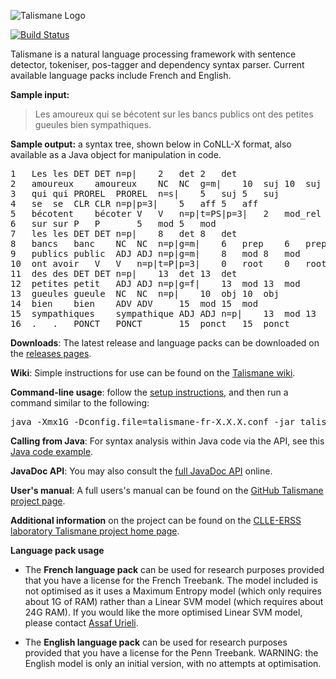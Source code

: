 ![Talismane Logo](https://raw.githubusercontent.com/wiki/joliciel-informatique/talismane/pics/TalismaneLogo300px.png)

[![Build Status](https://travis-ci.org/joliciel-informatique/talismane.png?branch=master)](https://travis-ci.org/joliciel-informatique/talismane)

Talismane is a natural language processing framework with sentence detector, tokeniser, pos-tagger and dependency syntax parser. Current available language packs include French and English.

**Sample input:**
> Les amoureux qui se bécotent sur les bancs publics ont des petites gueules bien sympathiques.

**Sample output:** a syntax tree, shown below in CoNLL-X format, also available as a Java object for manipulation in code.
<pre>
1	Les	les	DET	DET	n=p|	2	det	2	det
2	amoureux	amoureux	NC	NC	g=m|	10	suj	10	suj
3	qui	qui	PROREL	PROREL	n=s|	5	suj	5	suj
4	se	se	CLR	CLR	n=p|p=3|	5	aff	5	aff
5	bécotent	bécoter	V	V	n=p|t=PS|p=3|	2	mod_rel	2	mod_rel
6	sur	sur	P	P		5	mod	5	mod
7	les	les	DET	DET	n=p|	8	det	8	det
8	bancs	banc	NC	NC	n=p|g=m|	6	prep	6	prep
9	publics	public	ADJ	ADJ	n=p|g=m|	8	mod	8	mod
10	ont	avoir	V	V	n=p|t=P|p=3|	0	root	0	root
11	des	des	DET	DET	n=p|	13	det	13	det
12	petites	petit	ADJ	ADJ	n=p|g=f|	13	mod	13	mod
13	gueules	gueule	NC	NC	n=p|	10	obj	10	obj
14	bien	bien	ADV	ADV		15	mod	15	mod
15	sympathiques	sympathique	ADJ	ADJ	n=p|	13	mod	13	mod
16	.	.	PONCT	PONCT		15	ponct	15	ponct
</pre>

**Downloads**: The latest release and language packs can be downloaded on the [releases pages](https://github.com/joliciel-informatique/talismane/releases).

**Wiki**: Simple instructions for use can be found on the [Talismane wiki](https://github.com/joliciel-informatique/talismane/wiki).

**Command-line usage**: follow the [setup instructions](https://github.com/joliciel-informatique/talismane/wiki/Setup), and then run a command similar to the following:
<pre>java -Xmx1G -Dconfig.file=talismane-fr-X.X.X.conf -jar talismane-core-X.X.X.jar encoding=UTF8 inFile=data/frTest.txt outFile=data/frTest.tal</pre>

**Calling from Java**: For syntax analysis within Java code via the API, see this [Java code example](https://github.com/joliciel-informatique/talismane/blob/master/talismane_examples/src/main/java/com/joliciel/talismane/examples/TalismaneAPITest.java).

**JavaDoc API**: You may also consult the [full JavaDoc API](http://joliciel-informatique.github.io/talismane/api/) online.

**User's manual**: A full users's manual can be found on the [GitHub Talismane project page](http://joliciel-informatique.github.io/talismane/).

**Additional information** on the project can be found on the [CLLE-ERSS laboratory Talismane project home page](http://redac.univ-tlse2.fr/applications/talismane.html).

**Language pack usage**

* The **French language pack** can be used for research purposes provided that you have a license for the French Treebank.
The model included is not optimised as it uses a Maximum Entropy model (which only requires about 1G of RAM) rather than a Linear SVM model (which requires about 24G RAM).
If you would like the more optimised Linear SVM model, please contact [Assaf Urieli](mailto:assaf.urieli@gmail.com "Assaf Urieli").

* The **English language pack** can be used for research purposes provided that you have a license for the Penn Treebank.
WARNING: the English model is only an initial version, with no attempts at optimisation.
